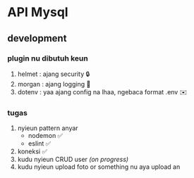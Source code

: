 # API Mysql

## development

### plugin nu dibutuh keun 
1. helmet : ajang security 🔒
1. morgan : ajang logging 📰
1. dotenv : yaa ajang config na lhaa, ngebaca format .env ✉️

### tugas
1. nyieun pattern anyar 
    - nodemon ✅
    - eslint ✅
1. koneksi ✅
1. kudu nyieun CRUD user *(on progress)*
1. kudu nyieun upload foto or something nu aya upload an 
